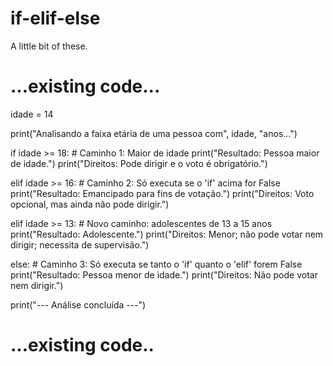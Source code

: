 # if-elif-else
A little bit of these.
# ...existing code...
idade = 14 


print("Analisando a faixa etária de uma pessoa com", idade, "anos...")

if idade >= 18:
    # Caminho 1: Maior de idade
    print("Resultado: Pessoa maior de idade.")
    print("Direitos: Pode dirigir e o voto é obrigatório.")

elif idade >= 16:
    # Caminho 2: Só executa se o 'if' acima for False
    print("Resultado: Emancipado para fins de votação.")
    print("Direitos: Voto opcional, mas ainda não pode dirigir.")

elif idade >= 13:
    # Novo caminho: adolescentes de 13 a 15 anos
    print("Resultado: Adolescente.")
    print("Direitos: Menor; não pode votar nem dirigir; necessita de supervisão.")

else:
    # Caminho 3: Só executa se tanto o 'if' quanto o 'elif' forem False
    print("Resultado: Pessoa menor de idade.")
    print("Direitos: Não pode votar nem dirigir.")

print("--- Análise concluída ---")
# ...existing code..
